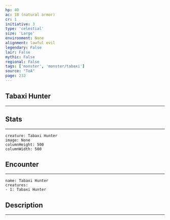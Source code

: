 ```yaml
---
hp: 40
ac: 18 (natural armor)
cr: 1
initiative: 3
type: 'celestial'    
size: 'Large'
environment: None
alignment: lawful evil
legendary: False
lair: False
mythic: False
regional: False
tags: ['monster', 'monster/tabaxi']
source: "ToA"
page: 232
---
```


## Tabaxi Hunter
---



## Stats
---

```statblock
creature: Tabaxi Hunter
image: None
columnHeight: 500
columnWidth: 500
```

## Encounter
---

```encounter-table
name: Tabaxi Hunter
creatures:
- 1: Tabaxi Hunter
```

## Description
---




